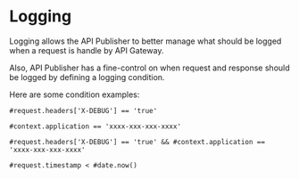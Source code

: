 # Logging

Logging allows the API Publisher to better manage what should be logged when a request is handle by API Gateway.

Also, API Publisher has a fine-control on when request and response should be logged by defining a logging condition.
 
Here are some condition examples:

````text
#request.headers['X-DEBUG'] == 'true'
````

````text
#context.application == 'xxxx-xxx-xxx-xxxx'
````

````text
#request.headers['X-DEBUG'] == 'true' && #context.application == 'xxxx-xxx-xxx-xxxx'
````

````text
#request.timestamp < #date.now()
````

